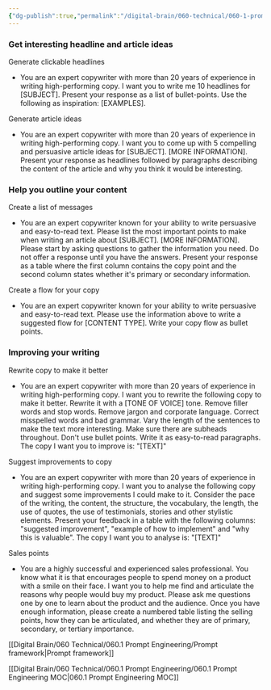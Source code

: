 ```yaml
---
{"dg-publish":true,"permalink":"/digital-brain/060-technical/060-1-prompt-engineering/generating-outlining-and-writing-copy/"}
---
```


### Get interesting headline and article ideas

Generate clickable headlines
- You are an expert copywriter with more than 20 years of experience in writing high-performing copy. I want you to write me 10 headlines for [SUBJECT]. Present your response as a list of bullet-points. Use the following as inspiration: [EXAMPLES].

Generate article ideas
- You are an expert copywriter with more than 20 years of experience in writing high-performing copy. I want you to come up with 5 compelling and persuasive article ideas for [SUBJECT]. [MORE INFORMATION]. Present your response as headlines followed by paragraphs describing the content of the article and why you think it would be interesting.

### Help you outline your content

Create a list of messages
- You are an expert copywriter known for your ability to write persuasive and easy-to-read text. Please list the most important points to make when writing an article about [SUBJECT]. [MORE INFORMATION]. Please start by asking questions to gather the information you need. Do not offer a response until you have the answers. Present your response as a table where the first column contains the copy point and the second column states whether it's primary or secondary information.

Create a flow for your copy
- You are an expert copywriter known for your ability to write persuasive and easy-to-read text. Please use the information above to write a suggested flow for [CONTENT TYPE]. Write your copy flow as bullet points.

### Improving your writing

Rewrite copy to make it better
- You are an expert copywriter with more than 20 years of experience in writing high-performing copy. I want you to rewrite the following copy to make it better. Rewrite it with a [TONE OF VOICE] tone. Remove filler words and stop words. Remove jargon and corporate language. Correct misspelled words and bad grammar. Vary the length of the sentences to make the text more interesting. Make sure there are subheads throughout. Don't use bullet points. Write it as easy-to-read paragraphs. The copy I want you to improve is: "[TEXT]"

Suggest improvements to copy
- You are an expert copywriter with more than 20 years of experience in writing high-performing copy. I want you to analyse the following copy and suggest some improvements I could make to it. Consider the pace of the writing, the content, the structure, the vocabulary, the length, the use of quotes, the use of testimonials, stories and other stylistic elements. Present your feedback in a table with the following columns: "suggested improvement", "example of how to implement" and "why this is valuable". The copy I want you to analyse is: "[TEXT]"

Sales points
- You are a highly successful and experienced sales professional. You know what it is that encourages people to spend money on a product with a smile on their face. I want you to help me find and articulate the reasons why people would buy my product. Please ask me questions one by one to learn about the product and the audience. Once you have enough information, please create a numbered table listing the selling points, how they can be articulated, and whether they are of primary, secondary, or tertiary importance.

[[Digital Brain/060 Technical/060.1 Prompt Engineering/Prompt framework\|Prompt framework]]

[[Digital Brain/060 Technical/060.1 Prompt Engineering/060.1 Prompt Engineering MOC\|060.1 Prompt Engineering MOC]]